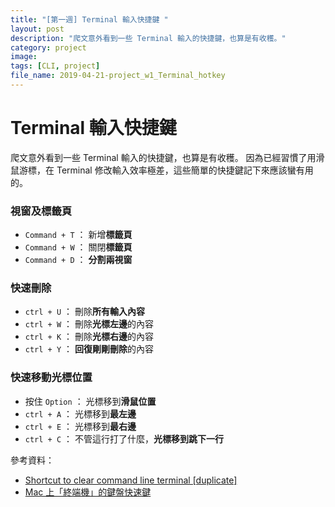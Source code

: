 ```yaml
---
title: "[第一週] Terminal 輸入快捷鍵 "
layout: post
description: "爬文意外看到一些 Terminal 輸入的快捷鍵，也算是有收穫。"
category: project
image: 
tags: [CLI, project]
file_name: 2019-04-21-project_w1_Terminal_hotkey
---
```


#  Terminal 輸入快捷鍵 

爬文意外看到一些 Terminal 輸入的快捷鍵，也算是有收穫。
因為已經習慣了用滑鼠游標，在 Terminal 修改輸入效率極差，這些簡單的快捷鍵記下來應該蠻有用的。

### 視窗及標籤頁
- `Command + T` ： 新增**標籤頁**
- `Command + W` ： 關閉**標籤頁**
- `Command + D` ： **分割兩視窗**

### 快速刪除
- `ctrl + U` ： 刪除**所有輸入內容**
- `ctrl + W` ： 刪除**光標左邊**的內容
- `ctrl + K` ： 刪除**光標右邊**的內容
- `ctrl + Y` ： **回復剛剛刪除**的內容

### 快速移動光標位置
- 按住 `Option` ： 光標移到**滑鼠位置**
- `ctrl + A` ： 光標移到**最左邊**
- `ctrl + E` ： 光標移到**最右邊**
- `ctrl + C` ： 不管這行打了什麼，**光標移到跳下一行**

參考資料：
- [Shortcut to clear command line terminal [duplicate]](https://askubuntu.com/questions/470966/shortcut-to-clear-command-line-terminal)
- [Mac 上「終端機」的鍵盤快速鍵](https://support.apple.com/zh-tw/guide/terminal/trmlshtcts/mac)